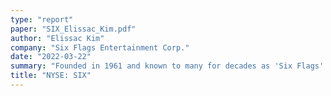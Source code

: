 ```yaml
---
type: "report"
paper: "SIX_Elissac_Kim.pdf"
author: "Elissac Kim"
company: "Six Flags Entertainment Corp."
date: "2022-03-22"
summary: "Founded in 1961 and known to many for decades as 'Six Flags' or 'Hurricane Harbor' parks, Six Flags is the largest regional theme park and waterpark operator in North America, based on the number of parks operated. Six Flags operates 27 regional theme parks, with 24 locations in the United States, 2 in Mexico, and 1 in Montreal, Canada."
title: "NYSE: SIX"
---
```

